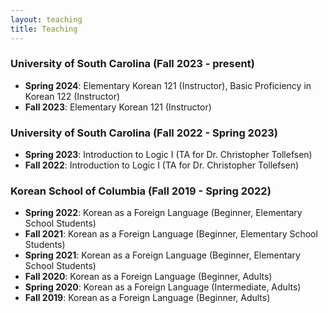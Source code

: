 ```yaml
---
layout: teaching
title: Teaching
---
```


### University of South Carolina (Fall 2023 - present)

- **Spring 2024**: Elementary Korean 121 (Instructor), Basic Proficiency in Korean 122 (Instructor)
- **Fall 2023**: Elementary Korean 121 (Instructor)

### University of South Carolina (Fall 2022 - Spring 2023)

- **Spring 2023**: Introduction to Logic I (TA for Dr. Christopher Tollefsen)
- **Fall 2022**: Introduction to Logic I (TA for Dr. Christopher Tollefsen)

### Korean School of Columbia (Fall 2019 - Spring 2022)

- **Spring 2022**: Korean as a Foreign Language (Beginner, Elementary School Students)
- **Fall 2021**: Korean as a Foreign Language (Beginner, Elementary School Students)
- **Spring 2021**: Korean as a Foreign Language (Beginner, Elementary School Students)
- **Fall 2020**: Korean as a Foreign Language (Beginner, Adults)
- **Spring 2020**: Korean as a Foreign Language (Intermediate, Adults)
- **Fall 2019**: Korean as a Foreign Language (Beginner, Adults)
